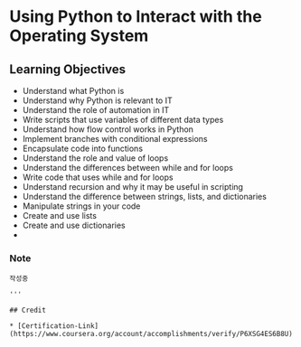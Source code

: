 # Using Python to Interact with the Operating System

## Learning Objectives
* Understand what Python is
* Understand why Python is relevant to IT
* Understand the role of automation in IT
* Write scripts that use variables of different data types
* Understand how flow control works in Python
* Implement branches with conditional expressions
* Encapsulate code into functions
* Understand the role and value of loops
* Understand the differences between while and for loops
* Write code that uses while and for loops
* Understand recursion and why it may be useful in scripting
* Understand the difference between strings, lists, and dictionaries
* Manipulate strings in your code
* Create and use lists
* Create and use dictionaries
* 
### Note

```
작성중

'''

## Credit

* [Certification-Link](https://www.coursera.org/account/accomplishments/verify/P6XSG4ES6B8U)
